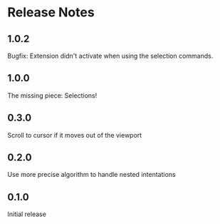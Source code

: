# Release Notes

## 1.0.2

Bugfix: Extension didn't activate when using the selection commands.

## 1.0.0

The missing piece: Selections!

## 0.3.0

Scroll to cursor if it moves out of the viewport

## 0.2.0

Use more precise algorithm to handle nested intentations

## 0.1.0

Initial release
